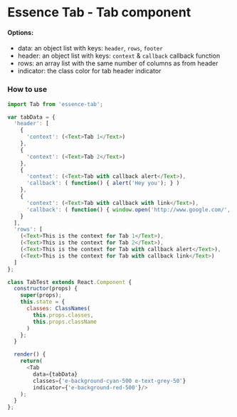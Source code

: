 # Essence Tab - Tab component

#### Options:
- data: an object list with keys: `header`, `rows`, `footer`
- header: an object list with keys: `context` & `callback` callback function
- rows: an array list with the same number of columns as from header
- indicator: the class color for tab header indicator


### How to use
```js
import Tab from 'essence-tab';

var tabData = {
  'header': [
    {
      'context': (<Text>Tab 1</Text>)
    },
    {
      'context': (<Text>Tab 2</Text>)
    },
    {
      'context': (<Text>Tab with callback alert</Text>),
      'callback': ( function() { alert('Hey you'); } )
    },
    {
      'context': (<Text>Tab with callback with link</Text>),
      'callback': ( function() { window.open('http://www.google.com/', '_blank'); })
    }
  ],
  'rows': [
    (<Text>This is the context for Tab 1</Text>),
    (<Text>This is the context for Tab 2</Text>),
    (<Text>This is the context for Tab with callback alert</Text>),
    (<Text>This is the context for Tab with callback link</Text>)
  ]
};

class TabTest extends React.Component {
  constructor(props) {
    super(props);
    this.state = {
      classes: ClassNames(
        this.props.classes,
        this.props.className
      )
    };
  }

  render() {
    return(
      <Tab
        data={tabData}
        classes={'e-background-cyan-500 e-text-grey-50'}
        indicator={'e-background-red-500'}/>
    );
  }
};
```